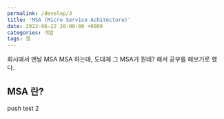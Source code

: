 ```yaml
---
permalink: /develop/3
title: 'MSA (Micro Service Achitecture)'
date: 2022-06-22 20:00:00 +0900
categories: 개발
tags: 웹
---
```


회시에서 맨날 MSA MSA 하는데, 도대체 그 MSA가 뭔데? 해서 공부를 해보기로 했다.

## MSA 란?

push test 2
